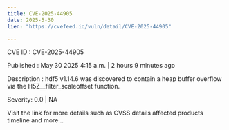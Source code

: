 ```yaml
---
title: CVE-2025-44905
date: 2025-5-30
lien: "https://cvefeed.io/vuln/detail/CVE-2025-44905"

---
```


CVE ID : CVE-2025-44905

Published :  May 30
2025
4:15 a.m. | 2 hours
9 minutes ago

Description : hdf5 v1.14.6 was discovered to contain a heap buffer overflow via the H5Z__filter_scaleoffset function.

Severity: 0.0 | NA

Visit the link for more details
such as CVSS details
affected products
timeline
and more...
